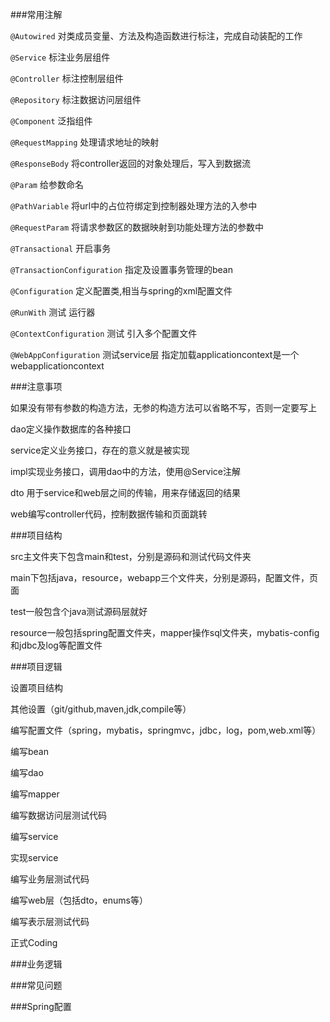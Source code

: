 ###常用注解

`@Autowired` 对类成员变量、方法及构造函数进行标注，完成自动装配的工作

`@Service` 标注业务层组件

`@Controller` 标注控制层组件

`@Repository` 标注数据访问层组件

`@Component` 泛指组件

`@RequestMapping` 处理请求地址的映射

`@ResponseBody` 将controller返回的对象处理后，写入到数据流

`@Param` 给参数命名

`@PathVariable` 将url中的占位符绑定到控制器处理方法的入参中

`@RequestParam` 将请求参数区的数据映射到功能处理方法的参数中

`@Transactional` 开启事务

`@TransactionConfiguration` 指定及设置事务管理的bean

`@Configuration` 定义配置类,相当与spring的xml配置文件

`@RunWith` 测试 运行器

`@ContextConfiguration` 测试 引入多个配置文件

`@WebAppConfiguration` 测试service层 指定加载applicationcontext是一个webapplicationcontext


###注意事项

如果没有带有参数的构造方法，无参的构造方法可以省略不写，否则一定要写上

dao定义操作数据库的各种接口

service定义业务接口，存在的意义就是被实现

impl实现业务接口，调用dao中的方法，使用@Service注解

dto 用于service和web层之间的传输，用来存储返回的结果

web编写controller代码，控制数据传输和页面跳转


###项目结构

src主文件夹下包含main和test，分别是源码和测试代码文件夹

main下包括java，resource，webapp三个文件夹，分别是源码，配置文件，页面

test一般包含个java测试源码层就好

resource一般包括spring配置文件夹，mapper操作sql文件夹，mybatis-config和jdbc及log等配置文件

###项目逻辑

设置项目结构

其他设置（git/github,maven,jdk,compile等）

编写配置文件（spring，mybatis，springmvc，jdbc，log，pom,web.xml等）

编写bean

编写dao

编写mapper

编写数据访问层测试代码

编写service

实现service

编写业务层测试代码

编写web层（包括dto，enums等）

编写表示层测试代码

正式Coding

###业务逻辑




###常见问题



###Spring配置

